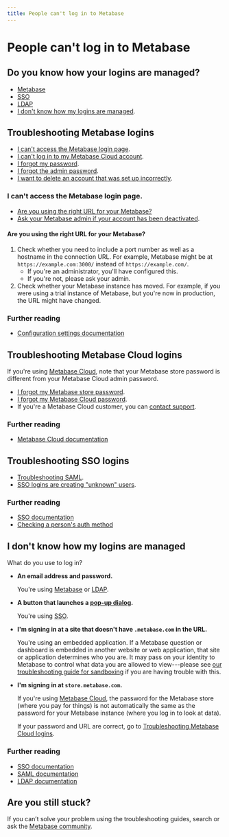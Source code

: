 ```yaml
---
title: People can't log in to Metabase
---
```


# People can't log in to Metabase

## Do you know how your logins are managed?

- [Metabase][metabase-idp]
- [SSO][troubleshooting-sso]
- [LDAP][troubleshooting-ldap]
- [I don't know how my logins are managed][how-to-find-idp].

## Troubleshooting Metabase logins

- [I can't access the Metabase login page][no-login-page].
- [I can't log in to my Metabase Cloud account][metabase-cloud-login].
- [I forgot my password][how-to-reset-password].
- [I forgot the admin password][how-to-reset-admin-password].
- [I want to delete an account that was set up incorrectly][how-to-delete-an-account].

### I can't access the Metabase login page.

- [Are you using the right URL for your Metabase?][incorrect-metabase-url]
- [Ask your Metabase admin if your account has been deactivated][how-to-reactivate-account].

#### Are you using the right URL for your Metabase?

1. Check whether you need to include a port number as well as a hostname in the connection URL. For example, Metabase might be at `https://example.com:3000/` instead of `https://example.com/`.
   - If you're an administrator, you'll have configured this.
   - If you're not, please ask your admin.
2. Check whether your Metabase instance has moved. For example, if you were using a trial instance of Metabase, but you're now in production, the URL might have changed.

### Further reading

- [Configuration settings documentation][config-settings]

## Troubleshooting Metabase Cloud logins

If you're using [Metabase Cloud][pricing], note that your Metabase store password is different from your Metabase Cloud admin password.

- [I forgot my Metabase store password][reset-store-password].
- [I forgot my Metabase Cloud password][how-to-reset-admin-password].
- If you're a Metabase Cloud customer, you can [contact support][help-premium].

### Further reading

- [Metabase Cloud documentation][cloud-docs]

## Troubleshooting SSO logins

- [Troubleshooting SAML][troubleshooting-saml].
- [SSO logins are creating "unknown" users](https://github.com/metabase/metabase/issues/15484).

### Further reading

- [SSO documentation][sso-docs]
- [Checking a person's auth method][how-to-find-auth-method-for-an-account]

## I don't know how my logins are managed

What do you use to log in?

- **An email address and password.**

  You're using [Metabase][metabase-idp] or [LDAP][troubleshooting-ldap].

- **A button that launches a [pop-up dialog][sso-gloss].**

  You're using [SSO][troubleshooting-sso].

- **I'm signing in at a site that doesn't have `.metabase.com` in the URL.**

  You're using an embedded application. If a Metabase question or dashboard is embedded in another website or web application, that site or application determines who you are. It may pass on your identity to Metabase to control what data you are allowed to view---please see [our troubleshooting guide for sandboxing][sandboxing] if you are having trouble with this.

- **I'm signing in at `store.metabase.com`.**

  If you're using [Metabase Cloud][pricing], the password for the Metabase store (where you pay for things) is not automatically the same as the password for your Metabase instance (where you log in to look at data).

  If your password and URL are correct, go to [Troubleshooting Metabase Cloud logins][metabase-cloud-login].

### Further reading

- [SSO documentation][sso-docs]
- [SAML documentation][saml-docs]
- [LDAP documentation][ldap-docs]

## Are you still stuck?

If you can’t solve your problem using the troubleshooting guides, search or ask the [Metabase community][discourse].

[cloud-docs]: /cloud/docs/
[config-settings]: ../administration-guide/08-configuration-settings.html
[deactivated-metabase-account]: #has-your-metabase-account-been-deactivated
[discourse]: https://discourse.metabase.com/
[help-premium]: https://www.metabase.com/help-premium/
[how-to-delete-an-account]: ../administration-guide/04-managing-users.html#deleting-an-account
[how-to-find-idp]: #i-dont-know-how-my-logins-are-managed
[how-to-find-auth-method-for-an-account]: ../administration-guide/04-managing-users.html#checking-someones-auth-method
[how-to-reactivate-account]: ../administration-guide/04-managing-users.html#reactivating-an-account
[how-to-reset-admin-password]: ../administration-guide/04-managing-users.html#resetting-the-admin-password
[how-to-reset-password]: ../administration-guide/04-managing-users.html#resetting-someones-password
[incorrect-metabase-url]: #are-you-using-the-right-url-for-your-metabase
[ldap-docs]: ../administration-guide/10-single-sign-on.html#enabling-ldap-authentication
[metabase-cloud-login]: #troubleshooting-metabase-cloud-logins
[metabase-idp]: #troubleshooting-metabase-logins
[no-login-page]: #i-cant-access-the-metabase-login-page
[pricing]: https://www.metabase.com/pricing/
[reset-store-password]: https://store.metabase.com/forgot-password
[saml-docs]: ../enterprise-guide/authenticating-with-saml.html
[sandboxing]: ./sandboxing.html
[sso-docs]: ../administration-guide/sso.html
[sso-gloss]: /glossary/sso.html
[troubleshooting-ldap]: ./ldap.html
[troubleshooting-saml]: ./saml.html
[troubleshooting-sso]: #troubleshooting-sso-logins